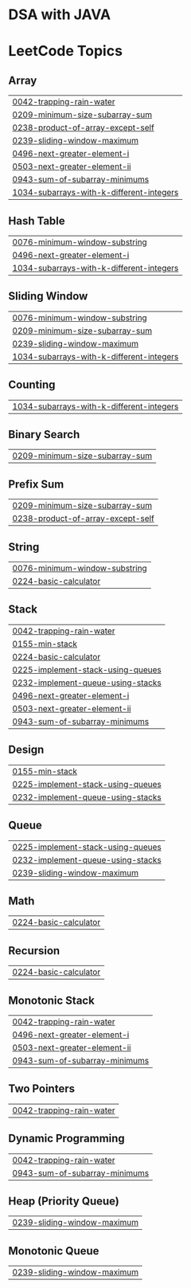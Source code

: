 # DSA with JAVA
 

<!---LeetCode Topics Start-->
# LeetCode Topics
## Array
|  |
| ------- |
| [0042-trapping-rain-water](https://github.com/divy2545/DSA-with-JAVA/tree/master/0042-trapping-rain-water) |
| [0209-minimum-size-subarray-sum](https://github.com/divy2545/DSA-with-JAVA/tree/master/0209-minimum-size-subarray-sum) |
| [0238-product-of-array-except-self](https://github.com/divy2545/DSA-with-JAVA/tree/master/0238-product-of-array-except-self) |
| [0239-sliding-window-maximum](https://github.com/divy2545/DSA-with-JAVA/tree/master/0239-sliding-window-maximum) |
| [0496-next-greater-element-i](https://github.com/divy2545/DSA-with-JAVA/tree/master/0496-next-greater-element-i) |
| [0503-next-greater-element-ii](https://github.com/divy2545/DSA-with-JAVA/tree/master/0503-next-greater-element-ii) |
| [0943-sum-of-subarray-minimums](https://github.com/divy2545/DSA-with-JAVA/tree/master/0943-sum-of-subarray-minimums) |
| [1034-subarrays-with-k-different-integers](https://github.com/divy2545/DSA-with-JAVA/tree/master/1034-subarrays-with-k-different-integers) |
## Hash Table
|  |
| ------- |
| [0076-minimum-window-substring](https://github.com/divy2545/DSA-with-JAVA/tree/master/0076-minimum-window-substring) |
| [0496-next-greater-element-i](https://github.com/divy2545/DSA-with-JAVA/tree/master/0496-next-greater-element-i) |
| [1034-subarrays-with-k-different-integers](https://github.com/divy2545/DSA-with-JAVA/tree/master/1034-subarrays-with-k-different-integers) |
## Sliding Window
|  |
| ------- |
| [0076-minimum-window-substring](https://github.com/divy2545/DSA-with-JAVA/tree/master/0076-minimum-window-substring) |
| [0209-minimum-size-subarray-sum](https://github.com/divy2545/DSA-with-JAVA/tree/master/0209-minimum-size-subarray-sum) |
| [0239-sliding-window-maximum](https://github.com/divy2545/DSA-with-JAVA/tree/master/0239-sliding-window-maximum) |
| [1034-subarrays-with-k-different-integers](https://github.com/divy2545/DSA-with-JAVA/tree/master/1034-subarrays-with-k-different-integers) |
## Counting
|  |
| ------- |
| [1034-subarrays-with-k-different-integers](https://github.com/divy2545/DSA-with-JAVA/tree/master/1034-subarrays-with-k-different-integers) |
## Binary Search
|  |
| ------- |
| [0209-minimum-size-subarray-sum](https://github.com/divy2545/DSA-with-JAVA/tree/master/0209-minimum-size-subarray-sum) |
## Prefix Sum
|  |
| ------- |
| [0209-minimum-size-subarray-sum](https://github.com/divy2545/DSA-with-JAVA/tree/master/0209-minimum-size-subarray-sum) |
| [0238-product-of-array-except-self](https://github.com/divy2545/DSA-with-JAVA/tree/master/0238-product-of-array-except-self) |
## String
|  |
| ------- |
| [0076-minimum-window-substring](https://github.com/divy2545/DSA-with-JAVA/tree/master/0076-minimum-window-substring) |
| [0224-basic-calculator](https://github.com/divy2545/DSA-with-JAVA/tree/master/0224-basic-calculator) |
## Stack
|  |
| ------- |
| [0042-trapping-rain-water](https://github.com/divy2545/DSA-with-JAVA/tree/master/0042-trapping-rain-water) |
| [0155-min-stack](https://github.com/divy2545/DSA-with-JAVA/tree/master/0155-min-stack) |
| [0224-basic-calculator](https://github.com/divy2545/DSA-with-JAVA/tree/master/0224-basic-calculator) |
| [0225-implement-stack-using-queues](https://github.com/divy2545/DSA-with-JAVA/tree/master/0225-implement-stack-using-queues) |
| [0232-implement-queue-using-stacks](https://github.com/divy2545/DSA-with-JAVA/tree/master/0232-implement-queue-using-stacks) |
| [0496-next-greater-element-i](https://github.com/divy2545/DSA-with-JAVA/tree/master/0496-next-greater-element-i) |
| [0503-next-greater-element-ii](https://github.com/divy2545/DSA-with-JAVA/tree/master/0503-next-greater-element-ii) |
| [0943-sum-of-subarray-minimums](https://github.com/divy2545/DSA-with-JAVA/tree/master/0943-sum-of-subarray-minimums) |
## Design
|  |
| ------- |
| [0155-min-stack](https://github.com/divy2545/DSA-with-JAVA/tree/master/0155-min-stack) |
| [0225-implement-stack-using-queues](https://github.com/divy2545/DSA-with-JAVA/tree/master/0225-implement-stack-using-queues) |
| [0232-implement-queue-using-stacks](https://github.com/divy2545/DSA-with-JAVA/tree/master/0232-implement-queue-using-stacks) |
## Queue
|  |
| ------- |
| [0225-implement-stack-using-queues](https://github.com/divy2545/DSA-with-JAVA/tree/master/0225-implement-stack-using-queues) |
| [0232-implement-queue-using-stacks](https://github.com/divy2545/DSA-with-JAVA/tree/master/0232-implement-queue-using-stacks) |
| [0239-sliding-window-maximum](https://github.com/divy2545/DSA-with-JAVA/tree/master/0239-sliding-window-maximum) |
## Math
|  |
| ------- |
| [0224-basic-calculator](https://github.com/divy2545/DSA-with-JAVA/tree/master/0224-basic-calculator) |
## Recursion
|  |
| ------- |
| [0224-basic-calculator](https://github.com/divy2545/DSA-with-JAVA/tree/master/0224-basic-calculator) |
## Monotonic Stack
|  |
| ------- |
| [0042-trapping-rain-water](https://github.com/divy2545/DSA-with-JAVA/tree/master/0042-trapping-rain-water) |
| [0496-next-greater-element-i](https://github.com/divy2545/DSA-with-JAVA/tree/master/0496-next-greater-element-i) |
| [0503-next-greater-element-ii](https://github.com/divy2545/DSA-with-JAVA/tree/master/0503-next-greater-element-ii) |
| [0943-sum-of-subarray-minimums](https://github.com/divy2545/DSA-with-JAVA/tree/master/0943-sum-of-subarray-minimums) |
## Two Pointers
|  |
| ------- |
| [0042-trapping-rain-water](https://github.com/divy2545/DSA-with-JAVA/tree/master/0042-trapping-rain-water) |
## Dynamic Programming
|  |
| ------- |
| [0042-trapping-rain-water](https://github.com/divy2545/DSA-with-JAVA/tree/master/0042-trapping-rain-water) |
| [0943-sum-of-subarray-minimums](https://github.com/divy2545/DSA-with-JAVA/tree/master/0943-sum-of-subarray-minimums) |
## Heap (Priority Queue)
|  |
| ------- |
| [0239-sliding-window-maximum](https://github.com/divy2545/DSA-with-JAVA/tree/master/0239-sliding-window-maximum) |
## Monotonic Queue
|  |
| ------- |
| [0239-sliding-window-maximum](https://github.com/divy2545/DSA-with-JAVA/tree/master/0239-sliding-window-maximum) |
<!---LeetCode Topics End-->